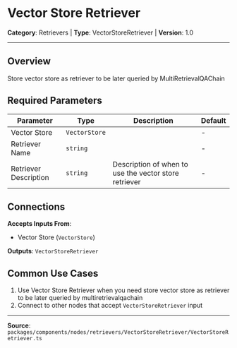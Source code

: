 # Vector Store Retriever

**Category**: Retrievers | **Type**: VectorStoreRetriever | **Version**: 1.0

---

## Overview

Store vector store as retriever to be later queried by MultiRetrievalQAChain

## Required Parameters

| Parameter | Type | Description | Default |
|-----------|------|-------------|---------|
| Vector Store | `VectorStore` |  | - |
| Retriever Name | `string` |  | - |
| Retriever Description | `string` | Description of when to use the vector store retriever | - |

## Connections

**Accepts Inputs From**:
- Vector Store (`VectorStore`)

**Outputs**: `VectorStoreRetriever`

## Common Use Cases

1. Use Vector Store Retriever when you need store vector store as retriever to be later queried by multiretrievalqachain
2. Connect to other nodes that accept `VectorStoreRetriever` input

---

**Source**: `packages/components/nodes/retrievers/VectorStoreRetriever/VectorStoreRetriever.ts`